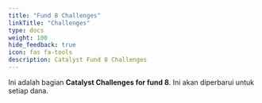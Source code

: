 ```yaml
---
title: "Fund 8 Challenges"
linkTitle: "Challenges"
type: docs
weight: 100
hide_feedback: true
icon: fas fa-tools
description: Catalyst Fund 8 Challenges 
---
```


Ini adalah bagian **Catalyst Challenges for fund 8**. Ini akan diperbarui untuk setiap dana.
